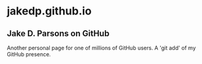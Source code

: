 # jakedp.github.io
## Jake D. Parsons on GitHub
Another personal page for one of millions of GitHub users. A 'git add' of my GitHub presence.
